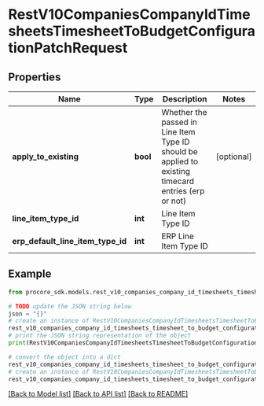 # RestV10CompaniesCompanyIdTimesheetsTimesheetToBudgetConfigurationPatchRequest


## Properties

Name | Type | Description | Notes
------------ | ------------- | ------------- | -------------
**apply_to_existing** | **bool** | Whether the passed in Line Item Type ID should be applied to existing timecard entries (erp or not) | [optional] 
**line_item_type_id** | **int** | Line Item Type ID | 
**erp_default_line_item_type_id** | **int** | ERP Line Item Type ID | 

## Example

```python
from procore_sdk.models.rest_v10_companies_company_id_timesheets_timesheet_to_budget_configuration_patch_request import RestV10CompaniesCompanyIdTimesheetsTimesheetToBudgetConfigurationPatchRequest

# TODO update the JSON string below
json = "{}"
# create an instance of RestV10CompaniesCompanyIdTimesheetsTimesheetToBudgetConfigurationPatchRequest from a JSON string
rest_v10_companies_company_id_timesheets_timesheet_to_budget_configuration_patch_request_instance = RestV10CompaniesCompanyIdTimesheetsTimesheetToBudgetConfigurationPatchRequest.from_json(json)
# print the JSON string representation of the object
print(RestV10CompaniesCompanyIdTimesheetsTimesheetToBudgetConfigurationPatchRequest.to_json())

# convert the object into a dict
rest_v10_companies_company_id_timesheets_timesheet_to_budget_configuration_patch_request_dict = rest_v10_companies_company_id_timesheets_timesheet_to_budget_configuration_patch_request_instance.to_dict()
# create an instance of RestV10CompaniesCompanyIdTimesheetsTimesheetToBudgetConfigurationPatchRequest from a dict
rest_v10_companies_company_id_timesheets_timesheet_to_budget_configuration_patch_request_from_dict = RestV10CompaniesCompanyIdTimesheetsTimesheetToBudgetConfigurationPatchRequest.from_dict(rest_v10_companies_company_id_timesheets_timesheet_to_budget_configuration_patch_request_dict)
```
[[Back to Model list]](../README.md#documentation-for-models) [[Back to API list]](../README.md#documentation-for-api-endpoints) [[Back to README]](../README.md)


